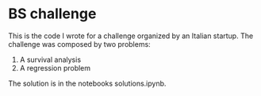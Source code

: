 # BS challenge

This is the code I wrote for a challenge organized by an Italian startup. The challenge was composed by two problems:

1. A survival analysis
2. A regression problem

The solution is in the notebooks solutions.ipynb.

